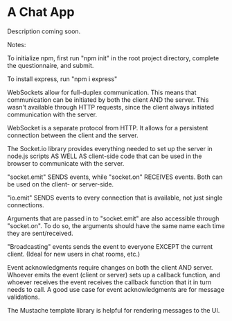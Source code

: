 # A Chat App

Description coming soon.

Notes:

To initialize npm, first run "npm init" in the root project directory, complete the questionnaire, and submit.

To install express, run "npm i express"

WebSockets allow for full-duplex communication. This means that communication can be initiated by both the client AND the server. This wasn't available through HTTP requests, since the client always initiated communication with the server.

WebSocket is a separate protocol from HTTP. It allows for a persistent connection between the client and the server.

The Socket.io library provides everything needed to set up the server in node.js scripts AS WELL AS client-side code that can be used in the browser to communicate with the server.

"socket.emit" SENDS events, while "socket.on" RECEIVES events. Both can be used on the client- or server-side.

"io.emit" SENDS events to every connection that is available, not just single connections.

Arguments that are passed in to "socket.emit" are also accessible through "socket.on". To do so, the arguments should have the same name each time they are sent/received.

"Broadcasting" events sends the event to everyone EXCEPT the current client. (Ideal for new users in chat rooms, etc.)

Event acknowledgments require changes on both the client AND server. Whoever emits the event (client or server) sets up a callback function, and whoever receives the event receives the callback function that it in turn needs to call. A good use case for event acknowledgments are for message validations.

The Mustache template library is helpful for rendering messages to the UI.
